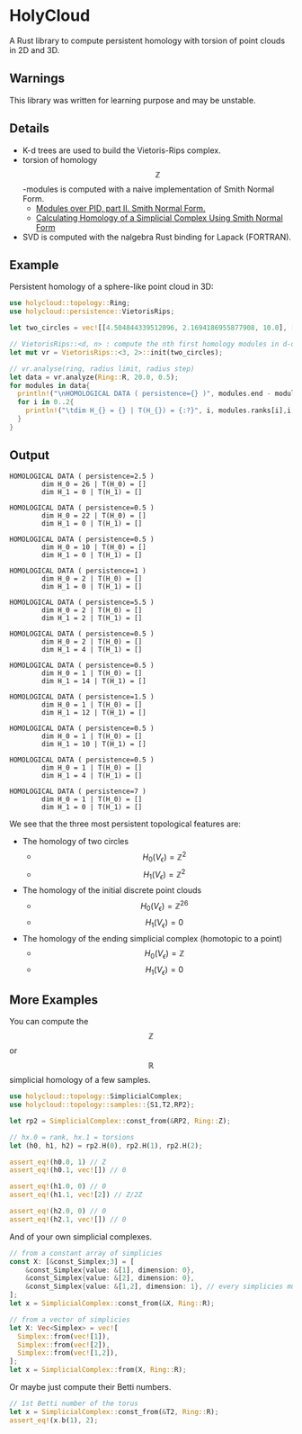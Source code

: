 # HolyCloud
A Rust library to compute persistent homology with torsion of point clouds in 2D and 3D.

## Warnings
This library was written for learning purpose and may be unstable.


## Details
* K-d trees are used to build the Vietoris-Rips complex.
* torsion of homology $$\mathbb{Z}$$-modules is computed with a naive implementation of Smith Normal Form.
  - [Modules over PID, part II. Smith Normal Form.](https://m-ershov.github.io/7752_Spring2010/lecture8.pdf)
  - [Calculating Homology of a Simplicial Complex Using Smith Normal Form](https://eric-bunch.github.io/blog/calculating_homology_of_simplicial_complex)
* SVD is computed with the nalgebra Rust binding for Lapack (FORTRAN).

## Example

Persistent homology of a sphere-like point cloud in 3D:
```rust
use holycloud::topology::Ring;
use holycloud::persistence::VietorisRips;

let two_circles = vec![[4.504844339512096, 2.1694186955877908, 10.0], [3.1174490092936677, 3.909157412340149, 10.0], [1.1126046697815721, 4.874639560909118, 10.0], [-1.1126046697815717, 4.874639560909118, 10.0], [-3.1174490092936673, 3.9091574123401496, 10.0], [-4.504844339512095, 2.169418695587791, 10.0], [-5.0, 6.123233995736766e-16, 10.0], [-4.504844339512096, -2.16941869558779, 10.0], [-3.1174490092936686, -3.9091574123401482, 10.0], [-1.112604669781573, -4.874639560909118, 10.0], [1.1126046697815712, -4.874639560909118, 10.0], [3.117449009293667, -3.9091574123401496, 10.0], [4.504844339512095, -2.1694186955877917, 10.0], [4.504844339512096, 2.1694186955877908, 0.0], [3.1174490092936677, 3.909157412340149, 0.0], [1.1126046697815721, 4.874639560909118, 0.0], [-1.1126046697815717, 4.874639560909118, 0.0], [-3.1174490092936673, 3.9091574123401496, 0.0], [-4.504844339512095, 2.169418695587791, 0.0], [-5.0, 6.123233995736766e-16, 0.0], [-4.504844339512096, -2.16941869558779, 0.0], [-3.1174490092936686, -3.9091574123401482, 0.0], [-1.112604669781573, -4.874639560909118, 0.0], [1.1126046697815712, -4.874639560909118, 0.0], [3.117449009293667, -3.9091574123401496, 0.0], [4.504844339512095, -2.1694186955877917, 0.0]];

// VietorisRips::<d, n> : compute the nth first homology modules in d-dimensional space
let mut vr = VietorisRips::<3, 2>::init(two_circles);

// vr.analyse(ring, radius limit, radius step)
let data = vr.analyze(Ring::R, 20.0, 0.5);
for modules in data{
  println!("\nHOMOLOGICAL DATA ( persistence={} )", modules.end - module.start);
  for i in 0..2{
    println!("\tdim H_{} = {} | T(H_{}) = {:?}", i, modules.ranks[i],i, modules.torsions[i]);
  }
}
```

## Output
```
HOMOLOGICAL DATA ( persistence=2.5 )
        dim H_0 = 26 | T(H_0) = []
        dim H_1 = 0 | T(H_1) = []

HOMOLOGICAL DATA ( persistence=0.5 )
        dim H_0 = 22 | T(H_0) = []
        dim H_1 = 0 | T(H_1) = []

HOMOLOGICAL DATA ( persistence=0.5 )
        dim H_0 = 10 | T(H_0) = []
        dim H_1 = 0 | T(H_1) = []

HOMOLOGICAL DATA ( persistence=1 )
        dim H_0 = 2 | T(H_0) = []
        dim H_1 = 0 | T(H_1) = []

HOMOLOGICAL DATA ( persistence=5.5 )
        dim H_0 = 2 | T(H_0) = []
        dim H_1 = 2 | T(H_1) = []

HOMOLOGICAL DATA ( persistence=0.5 )
        dim H_0 = 2 | T(H_0) = []
        dim H_1 = 4 | T(H_1) = []

HOMOLOGICAL DATA ( persistence=0.5 )
        dim H_0 = 1 | T(H_0) = []
        dim H_1 = 14 | T(H_1) = []

HOMOLOGICAL DATA ( persistence=1.5 )
        dim H_0 = 1 | T(H_0) = []
        dim H_1 = 12 | T(H_1) = []

HOMOLOGICAL DATA ( persistence=0.5 )
        dim H_0 = 1 | T(H_0) = []
        dim H_1 = 10 | T(H_1) = []

HOMOLOGICAL DATA ( persistence=0.5 )
        dim H_0 = 1 | T(H_0) = []
        dim H_1 = 4 | T(H_1) = []

HOMOLOGICAL DATA ( persistence=7 )
        dim H_0 = 1 | T(H_0) = []
        dim H_1 = 0 | T(H_1) = []
```
We see that the three most persistent topological features are:
* The homology of two circles
    - $$H_0(V_\epsilon)=\mathbb{Z}^2$$
    - $$H_1(V_\epsilon)=\mathbb{Z}^2$$
* The homology of the initial discrete point clouds
  - $$H_0(V_\epsilon)=\mathbb{Z}^{26}$$
  - $$H_1(V_\epsilon)=0$$
* The homology of the ending simplicial complex (homotopic to a point)
  - $$H_0(V_\epsilon)=\mathbb{Z}$$
  - $$H_1(V_\epsilon)=0$$

 
## More Examples
You can compute the $$\mathbb{Z}$$ or $$\mathbb{R}$$ simplicial homology of a few samples.
```rust
use holycloud::topology::SimplicialComplex;
use holycloud::topology::samples::{S1,T2,RP2};

let rp2 = SimplicialComplex::const_from(&RP2, Ring::Z);

// hx.0 = rank, hx.1 = torsions
let (h0, h1, h2) = rp2.H(0), rp2.H(1), rp2.H(2);

assert_eq!(h0.0, 1) // Z
assert_eq!(h0.1, vec![]) // 0

assert_eq!(h1.0, 0) // 0
assert_eq!(h1.1, vec![2]) // Z/2Z

assert_eq!(h2.0, 0) // 0
assert_eq!(h2.1, vec![]) // 0

```

And of your own simplicial complexes.
```rust
// from a constant array of simplicies
const X: [&const_Simplex;3] = [
	&const_Simplex{value: &[1], dimension: 0},
	&const_Simplex{value: &[2], dimension: 0},
	&const_Simplex{value: &[1,2], dimension: 1}, // every simplicies must be oriented in increasing order.
];
let x = SimplicialComplex::const_from(&X, Ring::R);
```
```rust
// from a vector of simplicies
let X: Vec<Simplex> = vec![
  Simplex::from(vec![1]),
  Simplex::from(vec![2]),
  Simplex::from(vec![1,2]),
];
let x = SimplicialComplex::from(X, Ring::R);
```

Or maybe just compute their Betti numbers.
```rust
// 1st Betti number of the torus
let x = SimplicialComplex::const_from(&T2, Ring::R);
assert_eq!(x.b(1), 2);
```
